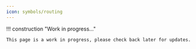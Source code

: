 ```yaml
---
icon: symbols/routing
---
```


!!! construction "Work in progress..."

    This page is a work in progress, please check back later for updates.
